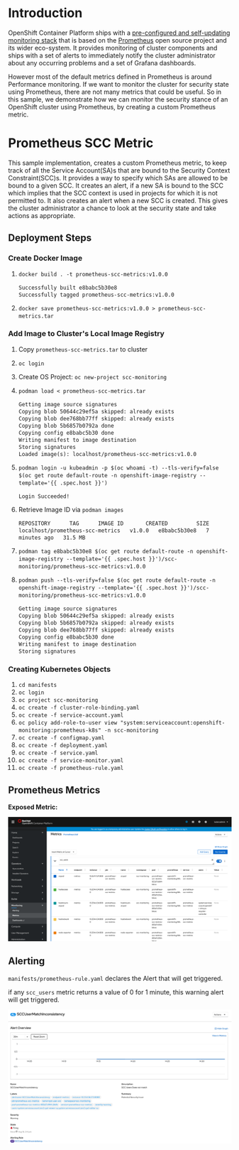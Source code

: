 # Introduction

OpenShift Container Platform ships with a [pre-configured and self-updating monitoring stack](https://docs.openshift.com/container-platform/4.3/monitoring/cluster_monitoring/about-cluster-monitoring.html) that is based on the [Prometheus](https://prometheus.io/) open source project and its wider eco-system. It provides monitoring of cluster components and ships with a set of alerts to immediately notify the cluster administrator about any occurring problems and a set of Grafana dashboards.

However most of the default metrics defined in Prometheus is around Performance monitoring. If we want to monitor the cluster for security state using Prometheus, there are not many metrics that could be useful. So in this sample, we demonstrate how we can monitor the security stance of an OpenShift cluster using Prometheus, by creating a custom Prometheus metric.

# Prometheus SCC Metric

This sample implementation, creates a custom Prometheus metric, to keep track of all the Service Account(SA)s that are bound to the Security Context Constraint(SCC)s. It provides a way to specify which SAs are allowed to be bound to a given SCC. It creates an alert, if a new SA is bound to the SCC which implies that the SCC context is used in projects for which it is not permitted to. It also creates an alert when a new SCC is created. This gives the cluster administrator a chance to look at the security state and take actions as appropriate.

## Deployment Steps

### Create Docker Image

1. `docker build . -t prometheus-scc-metrics:v1.0.0`

    ```text
    Successfully built e8babc5b30e8
    Successfully tagged prometheus-scc-metrics:v1.0.0
    ```

2. `docker save prometheus-scc-metrics:v1.0.0 > prometheus-scc-metrics.tar`

### Add Image to Cluster's Local Image Registry

1. Copy `prometheus-scc-metrics.tar` to cluster
2. `oc login`
3. Create OS Project: `oc new-project scc-monitoring`
4. `podman load < prometheus-scc-metrics.tar`

    ```text
    Getting image source signatures
    Copying blob 50644c29ef5a skipped: already exists
    Copying blob dee768bb77ff skipped: already exists
    Copying blob 5b6857b0792a done
    Copying config e8babc5b30 done
    Writing manifest to image destination
    Storing signatures
    Loaded image(s): localhost/prometheus-scc-metrics:v1.0.0
    ```

5. `podman login -u kubeadmin -p $(oc whoami -t) --tls-verify=false $(oc get route default-route -n openshift-image-registry --template='{{ .spec.host }}')`

    ```text
    Login Succeeded!
    ```

6. Retrieve Image ID via `podman images`

    ```text
    REPOSITORY      TAG      IMAGE ID       CREATED         SIZE
    localhost/prometheus-scc-metrics   v1.0.0   e8babc5b30e8   7 minutes ago   31.5 MB
    ```

7. `podman tag e8babc5b30e8 $(oc get route default-route -n openshift-image-registry --template='{{ .spec.host }}')/scc-monitoring/prometheus-scc-metrics:v1.0.0`

8. `podman push --tls-verify=false $(oc get route default-route -n openshift-image-registry --template='{{ .spec.host }}')/scc-monitoring/prometheus-scc-metrics:v1.0.0`

    ```text
    Getting image source signatures
    Copying blob 50644c29ef5a skipped: already exists
    Copying blob 5b6857b0792a skipped: already exists
    Copying blob dee768bb77ff skipped: already exists
    Copying config e8babc5b30 done
    Writing manifest to image destination
    Storing signatures
    ```

### Creating Kubernetes Objects

1. `cd manifests`
2. `oc login`
3. `oc project scc-monitoring`
4. `oc create -f cluster-role-binding.yaml`
5. `oc create -f service-account.yaml`
6. `oc policy add-role-to-user view "system:serviceaccount:openshift-monitoring:prometheus-k8s" -n scc-monitoring`
7. `oc create -f configmap.yaml`
8. `oc create -f deployment.yaml`
9. `oc create -f service.yaml`
10. `oc create -f service-monitor.yaml`
11. `oc create -f prometheus-rule.yaml`

## Prometheus Metrics

**Exposed Metric:**

![Screenshot](assets/openshift_monitoring_ui.png)

## Alerting

`manifests/prometheus-rule.yaml` declares the Alert that will get triggered.

if any `scc_users` metric returns a value of 0 for 1 minute, this warning alert will get triggered.

![Screenshot](assets/prometheus-alert.png)
